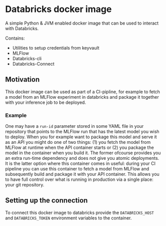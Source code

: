 # Databricks docker image

A simple Python & JVM enabled docker image that can be used to interact with Databricks.

Contains:
- Utilities to setup credentials from keyvault
- MLFlow
- Databricks-cli
- Databricks-Connect

## Motivation
This docker image can be used as part of a CI-pipline, for example to fetch a model from an MLFlow experiment in databricks and package it together with your inference job to be deployed.

### Example
One may have a `run-id` parameter stored in some YAML file in your repository that points to the MLFlow run that has the latest model you wish to deploy. When you for example want to package this model and serve it as an API you might do one of two things: (1) you fetch the model from MLFlow at runtime when the API container starts or (2) you package the model in the container when you build it. The former ofcourse provides you an extra run-time dependency and does not give you atomic deployments. It is the latter option where this container comes in useful: during your CI pipeline you can use this container to fetch a model from MLFlow and subsequently build and package it with your API container. This allows you to have full control over what is running in production via a single place: your git repository.

## Setting up the connection
To connect this docker image to databricks provide the `DATABRICKS_HOST` and `DATABRICKS_TOKEN` environment variables to the container.